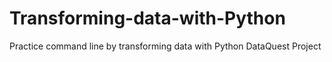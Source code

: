 # Transforming-data-with-Python
Practice command line by transforming data with Python
DataQuest Project
